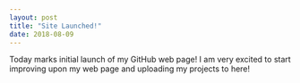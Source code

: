 ```yaml
---
layout: post
title: "Site Launched!"
date: 2018-08-09
---
```


Today marks initial launch of my GitHub web page! I am very excited to start improving upon my web page and uploading my projects to here!
